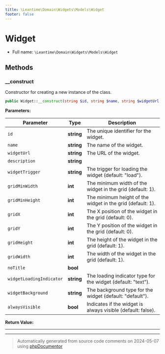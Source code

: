 ```yaml
---
title: \Leantime\Domain\Widgets\Models\Widget
footer: false
---
```


# Widget





* Full name: `\Leantime\Domain\Widgets\Models\Widget`



## Methods

### __construct

Constructor for creating a new instance of the class.

```php
public Widget::__construct(string $id, string $name, string $widgetUrl, string $description = &quot;&quot;, string $widgetTrigger = &quot;load&quot;, int $gridMinWidth = 1, int $gridMinHeight = 1, int $gridX, int $gridY, int $gridHeight = 1, int $gridWidth = 1, bool $noTitle = false, string $widgetLoadingIndicator = &quot;text&quot;, string $widgetBackground = &quot;default&quot;, bool $alwaysVisible = false): void
```








**Parameters:**

| Parameter | Type | Description |
|-----------|------|-------------|
| `id` | **string** | The unique identifier for the widget. |
| `name` | **string** | The name of the widget. |
| `widgetUrl` | **string** | The URL of the widget. |
| `description` | **string** |  |
| `widgetTrigger` | **string** | The trigger for loading the widget (default: &quot;load&quot;). |
| `gridMinWidth` | **int** | The minimum width of the widget in the grid (default: 1). |
| `gridMinHeight` | **int** | The minimum height of the widget in the grid (default: 1). |
| `gridX` | **int** | The X position of the widget in the grid (default: 0). |
| `gridY` | **int** | The Y position of the widget in the grid (default: 0). |
| `gridHeight` | **int** | The height of the widget in the grid (default: 1). |
| `gridWidth` | **int** | The width of the widget in the grid (default: 1). |
| `noTitle` | **bool** |  |
| `widgetLoadingIndicator` | **string** | The loading indicator type for the widget (default: &quot;text&quot;). |
| `widgetBackground` | **string** | The background type for the widget (default: &quot;default&quot;). |
| `alwaysVisible` | **bool** | Indicates if the widget is always visible (default: false). |


**Return Value:**





---


---
> Automatically generated from source code comments on 2024-05-07 using [phpDocumentor](http://www.phpdoc.org/)
